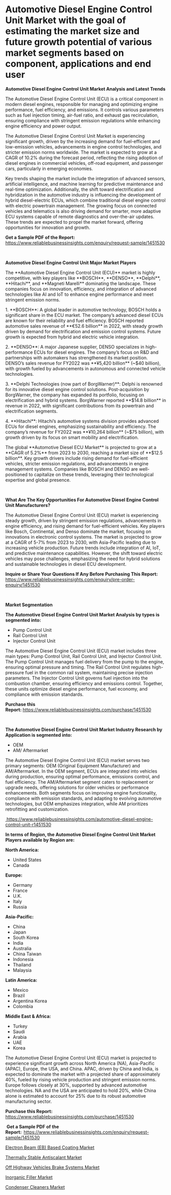 <p><h1>Automotive Diesel Engine Control Unit Market with the goal of estimating the market size and future growth potential of various market segments based on component, applications and end user</h1></p><p><strong>Automotive Diesel Engine Control Unit Market Analysis and Latest Trends</strong></p>
<p><p>The Automotive Diesel Engine Control Unit (ECU) is a critical component in modern diesel engines, responsible for managing and optimizing engine performance, fuel efficiency, and emissions. It controls various parameters such as fuel injection timing, air-fuel ratio, and exhaust gas recirculation, ensuring compliance with stringent emission regulations while enhancing engine efficiency and power output.</p><p>The Automotive Diesel Engine Control Unit Market is experiencing significant growth, driven by the increasing demand for fuel-efficient and low-emission vehicles, advancements in engine control technologies, and stricter emission norms worldwide. The market is expected to grow at a CAGR of 10.2% during the forecast period, reflecting the rising adoption of diesel engines in commercial vehicles, off-road equipment, and passenger cars, particularly in emerging economies.</p><p>Key trends shaping the market include the integration of advanced sensors, artificial intelligence, and machine learning for predictive maintenance and real-time optimization. Additionally, the shift toward electrification and hybridization in the automotive industry is influencing the development of hybrid diesel-electric ECUs, which combine traditional diesel engine control with electric powertrain management. The growing focus on connected vehicles and telematics is also driving demand for smarter, more adaptive ECU systems capable of remote diagnostics and over-the-air updates. These trends are expected to propel the market forward, offering opportunities for innovation and growth.</p></p>
<p><strong>Get a Sample PDF of the Report:&nbsp;</strong> <a href="https://www.reliablebusinessinsights.com/enquiry/request-sample/1451530?utm_campaign=1674&utm_medium=2&utm_source=Github&utm_content=ia&utm_term=23012025&utm_id=automotive-diesel-engine-control-unit">https://www.reliablebusinessinsights.com/enquiry/request-sample/1451530</a></p>
<p>&nbsp;</p>
<p><strong>Automotive Diesel Engine Control Unit Major Market Players</strong></p>
<p><p>The **Automotive Diesel Engine Control Unit (ECU)** market is highly competitive, with key players like **BOSCH**, **DENSO**, **Delphi**, **Hitachi**, and **Magneti Marelli** dominating the landscape. These companies focus on innovation, efficiency, and integration of advanced technologies like AI and IoT to enhance engine performance and meet stringent emission norms.</p><p>1. **BOSCH**: A global leader in automotive technology, BOSCH holds a significant share in the ECU market. The company’s advanced diesel ECUs are known for their reliability and fuel efficiency. BOSCH reported automotive sales revenue of **€52.6 billion** in 2022, with steady growth driven by demand for electrification and emission control systems. Future growth is expected from hybrid and electric vehicle integration.</p><p>2. **DENSO**: A major Japanese supplier, DENSO specializes in high-performance ECUs for diesel engines. The company’s focus on R&D and partnerships with automakers has strengthened its market position. DENSO’s sales revenue for FY2022 was **¥5,420 billion** (~$40 billion), with growth fueled by advancements in autonomous and connected vehicle technologies.</p><p>3. **Delphi Technologies (now part of BorgWarner)**: Delphi is renowned for its innovative diesel engine control solutions. Post-acquisition by BorgWarner, the company has expanded its portfolio, focusing on electrification and hybrid systems. BorgWarner reported **$14.8 billion** in revenue in 2022, with significant contributions from its powertrain and electrification segments.</p><p>4. **Hitachi**: Hitachi’s automotive systems division provides advanced ECUs for diesel engines, emphasizing sustainability and efficiency. The company’s revenue for FY2022 was **¥10,264 billion** (~$75 billion), with growth driven by its focus on smart mobility and electrification.</p><p>The global **Automotive Diesel ECU Market** is projected to grow at a **CAGR of 5.2%** from 2023 to 2030, reaching a market size of **$12.5 billion**. Key growth drivers include rising demand for fuel-efficient vehicles, stricter emission regulations, and advancements in engine management systems. Companies like BOSCH and DENSO are well-positioned to capitalize on these trends, leveraging their technological expertise and global presence.</p></p>
<p>&nbsp;</p>
<p><strong>What Are The Key Opportunities For Automotive Diesel Engine Control Unit Manufacturers?</strong></p>
<p><p>The Automotive Diesel Engine Control Unit (ECU) market is experiencing steady growth, driven by stringent emission regulations, advancements in engine efficiency, and rising demand for fuel-efficient vehicles. Key players like Bosch, Continental, and Denso dominate the market, focusing on innovations in electronic control systems. The market is projected to grow at a CAGR of 5-7% from 2023 to 2030, with Asia-Pacific leading due to increasing vehicle production. Future trends include integration of AI, IoT, and predictive maintenance capabilities. However, the shift toward electric vehicles may pose challenges, emphasizing the need for hybrid solutions and sustainable technologies in diesel ECU development.</p></p>
<p><strong>Inquire or Share Your Questions If Any Before Purchasing This Report:</strong> <a href="https://www.reliablebusinessinsights.com/enquiry/pre-order-enquiry/1451530?utm_campaign=1674&utm_medium=2&utm_source=Github&utm_content=ia&utm_term=23012025&utm_id=automotive-diesel-engine-control-unit">https://www.reliablebusinessinsights.com/enquiry/pre-order-enquiry/1451530</a></p>
<p>&nbsp;</p>
<p><strong>Market Segmentation</strong></p>
<p><strong>The Automotive Diesel Engine Control Unit Market Analysis by types is segmented into:</strong></p>
<p><ul><li>Pump Control Unit</li><li>Rail Control Unit</li><li>Injector Control Unit</li></ul></p>
<p><p>The Automotive Diesel Engine Control Unit (ECU) market includes three main types: Pump Control Unit, Rail Control Unit, and Injector Control Unit. The Pump Control Unit manages fuel delivery from the pump to the engine, ensuring optimal pressure and timing. The Rail Control Unit regulates high-pressure fuel in the common rail system, maintaining precise injection parameters. The Injector Control Unit governs fuel injection into the combustion chamber, ensuring efficiency and emissions control. Together, these units optimize diesel engine performance, fuel economy, and compliance with emission standards.</p></p>
<p><strong>Purchase this Report:&nbsp;</strong><a href="https://www.reliablebusinessinsights.com/purchase/1451530?utm_campaign=1674&utm_medium=2&utm_source=Github&utm_content=ia&utm_term=23012025&utm_id=automotive-diesel-engine-control-unit">https://www.reliablebusinessinsights.com/purchase/1451530</a></p>
<p>&nbsp;</p>
<p><strong>The Automotive Diesel Engine Control Unit Market Industry Research by Application is segmented into:</strong></p>
<p><ul><li>OEM</li><li>AM/ Aftermarket</li></ul></p>
<p><p>The Automotive Diesel Engine Control Unit (ECU) market serves two primary segments: OEM (Original Equipment Manufacturer) and AM/Aftermarket. In the OEM segment, ECUs are integrated into vehicles during production, ensuring optimal performance, emissions control, and fuel efficiency. The AM/Aftermarket segment caters to replacement or upgrade needs, offering solutions for older vehicles or performance enhancements. Both segments focus on improving engine functionality, compliance with emission standards, and adapting to evolving automotive technologies, but OEM emphasizes integration, while AM prioritizes retrofitting and customization.</p></p>
<p><a href="https://www.reliablebusinessinsights.com/automotive-diesel-engine-control-unit-r1451530?utm_campaign=1674&utm_medium=2&utm_source=Github&utm_content=ia&utm_term=23012025&utm_id=automotive-diesel-engine-control-unit">&nbsp;https://www.reliablebusinessinsights.com/automotive-diesel-engine-control-unit-r1451530</a></p>
<p><strong>In terms of Region, the Automotive Diesel Engine Control Unit Market Players available by Region are:</strong></p>
<p>
    <p> <strong> North America: </strong>
        <ul>
            <li>United States</li>
            <li>Canada</li>
        </ul>
        </p> 
    <p> <strong> Europe: </strong>
        <ul>
            <li>Germany</li>
            <li>France</li>
            <li>U.K.</li>
            <li>Italy</li>
            <li>Russia</li>
        </ul>
        </p> 
    <p> <strong> Asia-Pacific: </strong>
        <ul>
            <li>China</li>
            <li>Japan</li>
            <li>South Korea</li>
            <li>India</li>
            <li>Australia</li>
            <li>China Taiwan</li>
            <li>Indonesia</li>
            <li>Thailand</li>
            <li>Malaysia</li>
        </ul>
        </p> 
    <p> <strong> Latin America: </strong>
        <ul>
            <li>Mexico</li>
            <li>Brazil</li>
            <li>Argentina Korea</li>
            <li>Colombia</li>
        </ul>
        </p> 
    <p> <strong> Middle East & Africa: </strong>
        <ul>
            <li>Turkey</li>
            <li>Saudi</li>
            <li>Arabia</li>
            <li>UAE</li>
            <li>Korea</li>
        </ul>
    </p>
    </p>
<p><p>The Automotive Diesel Engine Control Unit (ECU) market is projected to experience significant growth across North America (NA), Asia-Pacific (APAC), Europe, the USA, and China. APAC, driven by China and India, is expected to dominate the market with a projected share of approximately 40%, fueled by rising vehicle production and stringent emission norms. Europe follows closely at 30%, supported by advanced automotive technologies. NA and the USA are anticipated to hold 20%, while China alone is estimated to account for 25% due to its robust automotive manufacturing sector.</p></p>
<p><strong>Purchase this Report: </strong><a href="https://www.reliablebusinessinsights.com/purchase/1451530?utm_campaign=1674&utm_medium=2&utm_source=Github&utm_content=ia&utm_term=23012025&utm_id=automotive-diesel-engine-control-unit">https://www.reliablebusinessinsights.com/purchase/1451530</a></p>
<p>&nbsp;<strong>Get a Sample PDF of the Report:&nbsp;&nbsp;</strong><a href="https://www.reliablebusinessinsights.com/enquiry/request-sample/1451530?utm_campaign=1674&utm_medium=2&utm_source=Github&utm_content=ia&utm_term=23012025&utm_id=automotive-diesel-engine-control-unit">https://www.reliablebusinessinsights.com/enquiry/request-sample/1451530</a></p>
<p><strong></strong></p>
<p><p><a href="https://www.linkedin.com/pulse/in-depth-analysis-electron-beam-eb-based-coating-market-size-share-qrwsf?utm_campaign=1674&utm_medium=2&utm_source=Github&utm_content=ia&utm_term=23012025&utm_id=automotive-diesel-engine-control-unit">Electron Beam (EB) Based Coating Market</a></p><p><a href="https://www.linkedin.com/pulse/revenue-demand-thermally-stable-antiscalant-market-expected-ensne?utm_campaign=1674&utm_medium=2&utm_source=Github&utm_content=ia&utm_term=23012025&utm_id=automotive-diesel-engine-control-unit">Thermally Stable Antiscalant Market</a></p><p><a href="https://www.linkedin.com/pulse/latest-trends-applications-growth-forecast-global-off-highway-fz0ee?utm_campaign=1674&utm_medium=2&utm_source=Github&utm_content=ia&utm_term=23012025&utm_id=automotive-diesel-engine-control-unit">Off Highway Vehicles Brake Systems Market</a></p><p><a href="https://www.linkedin.com/pulse/global-inorganic-filler-market-product-types-applications-dljnc?utm_campaign=1674&utm_medium=2&utm_source=Github&utm_content=ia&utm_term=23012025&utm_id=automotive-diesel-engine-control-unit">Inorganic Filler Market</a></p><p><a href="https://www.linkedin.com/pulse/forecasting-condenser-cleaners-market-expected-growth-1y29c?utm_campaign=1674&utm_medium=2&utm_source=Github&utm_content=ia&utm_term=23012025&utm_id=automotive-diesel-engine-control-unit">Condenser Cleaners Market</a></p></p>